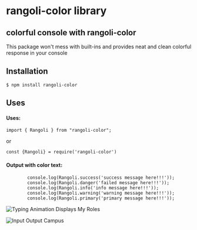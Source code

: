 # rangoli-color library

## colorful console with rangoli-color

This package won't mess with built-ins and provides neat and clean colorful response in your console

## Installation

```
$ npm install rangoli-color
```

## Uses

#### Uses:

```
import { Rangoli } from "rangoli-color";
```

or

```
const {Rangoli} = require('rangoli-color')
```

#### Output with color text:

```
        console.log(Rangoli.success('success message here!!!'));
        console.log(Rangoli.danger('failed message here!!!'));
        console.log(Rangoli.info('info message here!!!'));
        console.log(Rangoli.warning('warning message here!!!'));
        console.log(Rangoli.primary('primary message here!!!'));
```

![Typing Animation Displays My Roles](https://readme-typing-svg.herokuapp.com?color=%2336BCF7&lines=✅+Install+Rangoli+Color+✅;💝+Follow+Us+On+YouTube+💝;😍+Thank+You+😍)

<img alt="Input Output Campus" src="https://img.shields.io/youtube/channel/views/UCPCq9PebkjUVKSoqXUu4XDQ?label=Input%20Output%20Campus&style=social">

